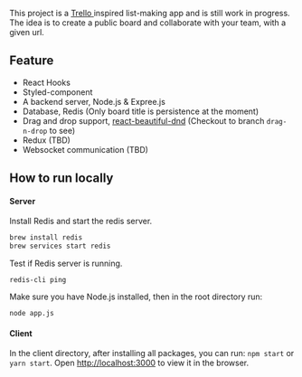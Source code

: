 This project is a [Trello ](https://trello.com/) inspired list-making app and is still work in progress.  
The idea is to create a public board and collaborate with your team, with a given url.

## Feature
- React Hooks
- Styled-component
- A backend server, Node.js & Expree.js
- Database, Redis (Only board title is persistence at the moment)
- Drag and drop support, [react-beautiful-dnd](https://github.com/atlassian/react-beautiful-dnd) (Checkout to branch `drag-n-drop` to see) 
- Redux (TBD)
- Websocket communication (TBD)

## How to run locally
#### Server  
Install Redis and start the redis server.
```bash
brew install redis
brew services start redis
```
Test if Redis server is running.
```
redis-cli ping
```
Make sure you have Node.js installed, then in the root directory run: 
```
node app.js
```

#### Client  
In the client directory, after installing all packages, you can run: `npm start` or `yarn start`.
Open [http://localhost:3000](http://localhost:3000) to view it in the browser.

